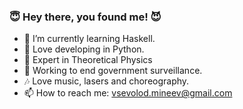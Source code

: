 ### 😇 Hey there, you found me! 😈
- 👾 I’m currently learning Haskell.
- 🐍 Love developing in Python.
- 🔭 Expert in Theoretical Physics
- 🧿 Working to end government surveillance.
- 🎶 Love music, lasers and choreography.
- 📫 How to reach me: vsevolod.mineev@gmail.com
